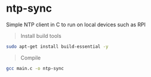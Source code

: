 # ntp-sync
Simple NTP client in C to run on local devices such as RPI

> Install build tools  
```bash
sudo apt-get install build-essential -y
```

> Compile  

```bash
gcc main.c -o ntp-sync
```